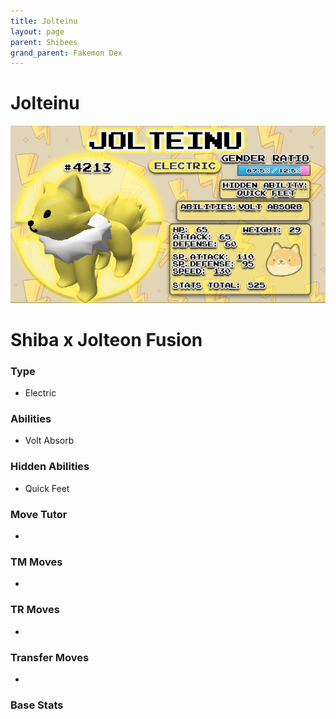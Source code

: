 ```yaml
---
title: Jolteinu
layout: page
parent: Shibees
grand_parent: Fakemon Dex
---
```


# Jolteinu

![Image](/fakemon_pics/jolteinu.png)

# Shiba x Jolteon Fusion

### Type
- Electric

### Abilities
- Volt Absorb

### Hidden Abilities
- Quick Feet

### Move Tutor
- 

### TM Moves
- 

### TR Moves
- 

### Transfer Moves
- 

### Base Stats
